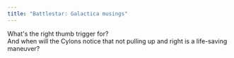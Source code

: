 ```yaml
---
title: "Battlestar: Galactica musings"
---
```


<p>What's the right thumb trigger for?
<br/>
And when will the Cylons notice that not pulling up and right is a life-saving maneuver?</p>
